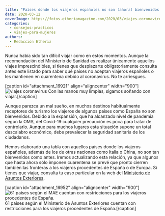 ```yaml
---
title: "Países donde los viajeros españoles no son (ahora) bienvenidos por el coronavirus"
date: 2020-03-12
coverImage: https://fotos.etheriamagazine.com/2020/03/viajes-coronavirus.jpg
categories: 
  - consejos-practicos
  - viajes-para-mujeres
authors: 
  - Redacción Etheria
---
```


Nunca había sido tan difícil viajar como en estos momentos. Aunque la recomendación del 
Ministerio de Sanidad es realizar únicamente aquellos viajes imprescindibles, si tienes 
que desplazarte obligatoriamente consulta antes este listado para saber qué países no 
aceptan viajeros españoles o les mantienen en cuarentena debido al coronavirus. No te 
arriesgues. 

\[caption id="attachment\_16921" align="aligncenter" width="900"\]![viajes coronavirus](https://fotos.etheriamagazine.com/2020/03/viajes-coronavirus-900x600.jpg) Con las manos muy limpias, sigamos soñando con viajar.\[/caption\]

Aunque parezca un mal sueño, en muchos destinos habitualmente receptores de turismo los viajeros de algunos países como España no son bienvenidos. Debido a la expansión, que ha alcanzado nivel de pandemia según la OMS, del Covid-19 cualquier precaución es poca para tratar de controlarlo. Aunque para muchos lugares esta situación supone un total descalabro económico, debe prevalecer la seguridad sanitaria de los ciudadanos.

Hemos elaborado una tabla con aquellos países donde los viajeros españoles, además de los de otras naciones como Italia o China, no son tan bienvenidos como antes. Iremos actualizando esta relación, ya que algunos que hasta ahora sólo imponen cuarentena se prevé que pronto cierren también las fronteras a los viajeros procedentes de España o de Europa. Si tienes que viajar, consulta tu caso particular en la web del [Ministerio de Asuntos Exteriores](http://www.exteriores.gob.es/Portal/es/SalaDePrensa/ElMinisterioInforma/Paginas/Noticias/20200312_MINISTERIO3.aspx).

\[caption id="attachment\_16952" align="aligncenter" width="900"\]![](https://fotos.etheriamagazine.com/2020/03/tabla-virus-13-marzo-actualizada.jpg "61 países según el MAE cuentan con restricciones para los viajeros procedentes de España.") 61 países según el Ministerio de Asuntos Exteriores cuentan con restricciones para los viajeros procedentes de España.\[/caption\]
